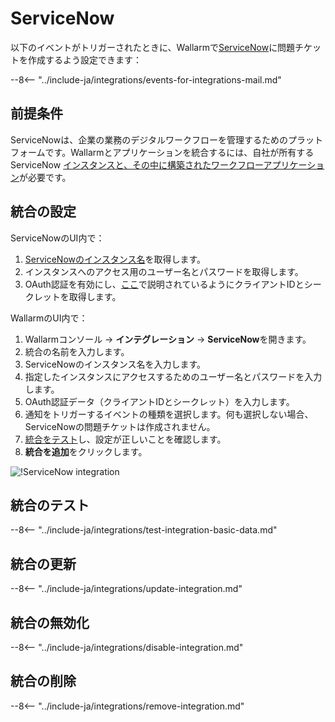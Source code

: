 # ServiceNow

以下のイベントがトリガーされたときに、Wallarmで[ServiceNow](https://www.servicenow.com/)に問題チケットを作成するよう設定できます：

--8<-- "../include-ja/integrations/events-for-integrations-mail.md"

## 前提条件

ServiceNowは、企業の業務のデジタルワークフローを管理するためのプラットフォームです。Wallarmとアプリケーションを統合するには、自社が所有するServiceNow [インスタンスと、その中に構築されたワークフローアプリケーション](https://www.servicenow.com/lpdem/demonow-cloud-platform-app-dev.html)が必要です。

## 統合の設定

ServiceNowのUI内で：

1. [ServiceNowのインスタンス名](https://docs.servicenow.com/bundle/tokyo-application-development/page/build/team-development/concept/c_InstanceHierarchies.html)を取得します。
1. インスタンスへのアクセス用のユーザー名とパスワードを取得します。
1. OAuth認証を有効にし、[ここ](https://docs.servicenow.com/bundle/tokyo-application-development/page/integrate/inbound-rest/task/t_EnableOAuthWithREST.html)で説明されているようにクライアントIDとシークレットを取得します。

WallarmのUI内で：

1. Wallarmコンソール → **インテグレーション** → **ServiceNow**を開きます。
1. 統合の名前を入力します。
1. ServiceNowのインスタンス名を入力します。
1. 指定したインスタンスにアクセスするためのユーザー名とパスワードを入力します。
1. OAuth認証データ（クライアントIDとシークレット）を入力します。
1. 通知をトリガーするイベントの種類を選択します。何も選択しない場合、ServiceNowの問題チケットは作成されません。
1. [統合をテスト](#統合のテスト)し、設定が正しいことを確認します。
1. **統合を追加**をクリックします。

![!ServiceNow integration](../../../images/user-guides/settings/integrations/add-servicenow-integration.png)

## 統合のテスト

--8<-- "../include-ja/integrations/test-integration-basic-data.md"

## 統合の更新

--8<-- "../include-ja/integrations/update-integration.md"

## 統合の無効化

--8<-- "../include-ja/integrations/disable-integration.md"

## 統合の削除

--8<-- "../include-ja/integrations/remove-integration.md"